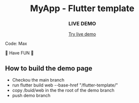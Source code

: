 <h1 align="center">MyApp - Flutter template</h1>

<h3 align="center">LIVE DEMO</h3>
<p align="center"><a href="https://devtory-gbr.github.io/flutter-template/">Try live demo</a></p>

Code: Max

🏁 Have FUN 🏁

## How to build the demo page

- Checkou the main branch
- run flutter build web --base-href "/flutter-template/"
- copy /buid/web in the the root of the demo branch
- push demo branch
